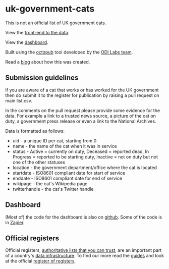 # uk-government-cats

This is not an official list of UK government cats. 

View the [front-end to the data](https://peterkwells.github.io/uk-government-cats/).

View the [dashboard](https://peterkwells.github.io/uk-govt-cat-dashboard).

Built using the [octopub](https://octopub.io/) tool developed by the [ODI Labs team](https://theodi.org/labs).

Read a [blog](https://medium.com/@peterkwells/gov-cats-f143d4a7407b#.mx9junxy7) about how this was created.

## Submission guidelines

If you are aware of a cat that works or has worked for the UK government then do submit it to the register for publication by raising a pull request on main list.csv.

In the comments on the pull request please provide some evidence for the data. For example a link to a trusted news source, a picture of the cat on duty, a government press release or even a link to the National Archives.

Data is formatted as follows:

+ uid - a unique ID per cat, starting from 0
+ name - the name of the cat when it was in service
+ status - Active = currently on duty, Deceased = reported dead, In Progress = reported to be starting duty, Inactive = not on duty but not one of the other statuses
+ location - the government department/office where the cat is located
+ startdate - ISO8601 compliant date for start of service
+ enddate - ISO8601 compliant date for end of service
+ wikipage - the cat's Wikipedia page
+ twitterhandle - the cat's Twitter handle

## Dashboard

(Most of) the code for the dashboard is also on [github](https://github.com/peterkwells/uk-govt-cat-dashboard). Some of the code is in [Zapier](https://zapier.com). 

## Official registers

Official registers, [authoritative lists that you can trust](https://gds.blog.gov.uk/2015/09/01/registers-authoritative-lists-you-can-trust/), are an important part of a country's [data infrastructure](http://theodi.org/data-infrastructure). To find our more read the [guides](https://www.gov.uk/government/publications/registers/registers) and look at the official [register of registers](http://register.register.gov.uk/).
